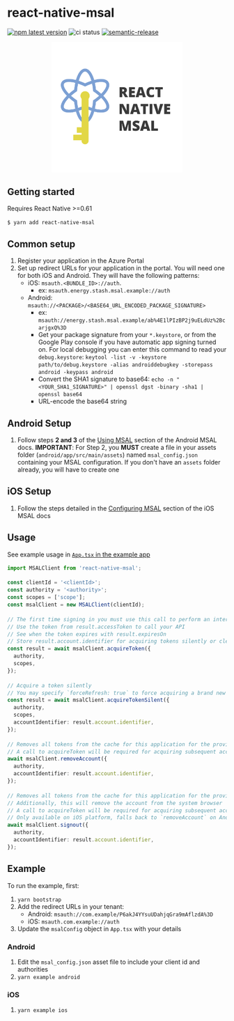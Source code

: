 # react-native-msal

[![npm latest version](https://img.shields.io/npm/v/react-native-msal/latest.svg)](https://www.npmjs.com/package/react-native-msal)
![ci status](https://github.com/stashenergy/react-native-msal/workflows/CI/badge.svg)
[![semantic-release](https://img.shields.io/badge/%20%20%F0%9F%93%A6%F0%9F%9A%80-semantic--release-e10079.svg)](https://github.com/semantic-release/semantic-release)

<p align="center">
  <img src="_assets/ReactNativeMSALLogo.png" width="300">
</p>

## Getting started

Requires React Native >=0.61

`$ yarn add react-native-msal`

## Common setup

1. Register your application in the Azure Portal
2. Set up redirect URLs for your application in the portal. You will need one for both iOS and Android. They will have the following patterns:
   - iOS: `msauth.<BUNDLE_ID>://auth`.
     - ex: `msauth.energy.stash.msal.example://auth`
   - Android: `msauth://<PACKAGE>/<BASE64_URL_ENCODED_PACKAGE_SIGNATURE>`
     - ex: `msauth://energy.stash.msal.example/ab%4E1lPIzBP2j9uELdUz%2BcarjgxQ%3D`
     - Get your package signature from your `*.keystore`, or from the Google Play console if you have automatic app signing turned on. For local debugging you can enter this command to read your `debug.keystore`:
       `keytool -list -v -keystore path/to/debug.keystore -alias androiddebugkey -storepass android -keypass android`
     - Convert the SHA1 signature to base64:
       `echo -n "<YOUR_SHA1_SIGNATURE>" | openssl dgst -binary -sha1 | openssl base64`
     - URL-encode the base64 string

## Android Setup

1. Follow steps **2 and 3** of the [Using MSAL](https://github.com/AzureAD/microsoft-authentication-library-for-android#using-msal) section of the Android MSAL docs.
   **IMPORTANT**: For Step 2, you **MUST** create a file in your assets folder (`android/app/src/main/assets`) named `msal_config.json` containing your MSAL configuration. If you don't have an `assets` folder already, you will have to create one

## iOS Setup

1. Follow the steps detailed in the [Configuring MSAL](https://github.com/AzureAD/microsoft-authentication-library-for-objc#configuring-msal) section of the iOS MSAL docs

## Usage

See example usage in [`App.tsx` in the example app](./example/src/App.tsx)

```typescript
import MSALClient from 'react-native-msal';

const clientId = '<clientId>';
const authority = '<authority>';
const scopes = ['scope'];
const msalClient = new MSALClient(clientId);

// The first time signing in you must use this call to perform an interactive login
// Use the token from result.accessToken to call your API
// See when the token expires with result.expiresOn
// Store result.account.identifier for acquiring tokens silently or clearing the token cache
const result = await msalClient.acquireToken({
  authority,
  scopes,
});

// Acquire a token silently
// You may specify `forceRefresh: true` to force acquiring a brand new token
const result = await msalClient.acquireTokenSilent({
  authority,
  scopes,
  accountIdentifier: result.account.identifier,
});

// Removes all tokens from the cache for this application for the provided account
// A call to acquireToken will be required for acquiring subsequent access tokens
await msalClient.removeAccount({
  authority,
  accountIdentifier: result.account.identifier,
});

// Removes all tokens from the cache for this application for the provided account
// Additionally, this will remove the account from the system browser
// A call to acquireToken will be required for acquiring subsequent access tokens
// Only available on iOS platform, falls back to `removeAccount` on Android
await msalClient.signout({
  authority,
  accountIdentifier: result.account.identifier,
});
```

## Example

To run the example, first:

1. `yarn bootstrap`
2. Add the redirect URLs in your tenant:
   - Android: `msauth://com.example/P6akJ4YYsuUDahjqGra9mAflzdA%3D`
   - iOS: `msauth.com.example://auth`
3. Update the `msalConfig` object in `App.tsx` with your details

### Android

1. Edit the `msal_config.json` asset file to include your client id and authorities
2. `yarn example android`

### iOS

1. `yarn example ios`
